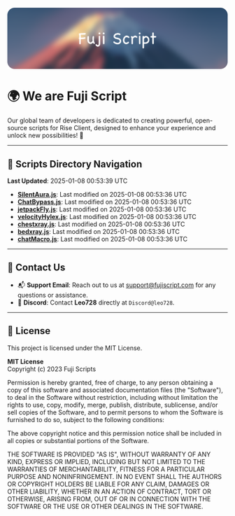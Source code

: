 ![Banner](.github/b.webp)

# 🌍 **We are Fuji Script**

Our global team of developers is dedicated to creating powerful, open-source scripts for Rise Client, designed to enhance your experience and unlock new possibilities! 🌟

---
<!-- SCRIPTS_NAVIGATION_START -->
## 📂 **Scripts Directory Navigation**

**Last Updated**: 2025-01-08 00:53:39 UTC

- **[SilentAura.js](scripts/SilentAura.js)**: Last modified on 2025-01-08 00:53:36 UTC
- **[ChatBypass.js](scripts/ChatBypass.js)**: Last modified on 2025-01-08 00:53:36 UTC
- **[jetpackFly.js](scripts/jetpackFly.js)**: Last modified on 2025-01-08 00:53:36 UTC
- **[velocityHylex.js](scripts/velocityHylex.js)**: Last modified on 2025-01-08 00:53:36 UTC
- **[chestxray.js](scripts/chestxray.js)**: Last modified on 2025-01-08 00:53:36 UTC
- **[bedxray.js](scripts/bedxray.js)**: Last modified on 2025-01-08 00:53:36 UTC
- **[chatMacro.js](scripts/chatMacro.js)**: Last modified on 2025-01-08 00:53:36 UTC

<!-- SCRIPTS_NAVIGATION_END -->

---

## 💬 **Contact Us**  
- 📬 **Support Email**: Reach out to us at [support@fujiscript.com](mailto:support@fujiscript.com) for any questions or assistance.  
- 💬 **Discord**: Contact **Leo728** directly at `Discord@leo728`.

---

## 📜 **License**

This project is licensed under the MIT License.  

**MIT License**  
Copyright (c) 2023 Fuji Scripts  

Permission is hereby granted, free of charge, to any person obtaining a copy of this software and associated documentation files (the "Software"), to deal in the Software without restriction, including without limitation the rights to use, copy, modify, merge, publish, distribute, sublicense, and/or sell copies of the Software, and to permit persons to whom the Software is furnished to do so, subject to the following conditions:  

The above copyright notice and this permission notice shall be included in all copies or substantial portions of the Software.  

THE SOFTWARE IS PROVIDED "AS IS", WITHOUT WARRANTY OF ANY KIND, EXPRESS OR IMPLIED, INCLUDING BUT NOT LIMITED TO THE WARRANTIES OF MERCHANTABILITY, FITNESS FOR A PARTICULAR PURPOSE AND NONINFRINGEMENT. IN NO EVENT SHALL THE AUTHORS OR COPYRIGHT HOLDERS BE LIABLE FOR ANY CLAIM, DAMAGES OR OTHER LIABILITY, WHETHER IN AN ACTION OF CONTRACT, TORT OR OTHERWISE, ARISING FROM, OUT OF OR IN CONNECTION WITH THE SOFTWARE OR THE USE OR OTHER DEALINGS IN THE SOFTWARE.  

